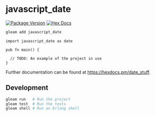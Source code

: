 # javascript_date

[![Package Version](https://img.shields.io/hexpm/v/date_stuff)](https://hex.pm/packages/date_stuff)
[![Hex Docs](https://img.shields.io/badge/hex-docs-ffaff3)](https://hexdocs.pm/date_stuff/)

```sh
gleam add javascript_date
```

```gleam
import javascript_date as date

pub fn main() {

  // TODO: An example of the project in use
}
```

Further documentation can be found at <https://hexdocs.pm/date_stuff>.

## Development

```sh
gleam run   # Run the project
gleam test  # Run the tests
gleam shell # Run an Erlang shell
```

